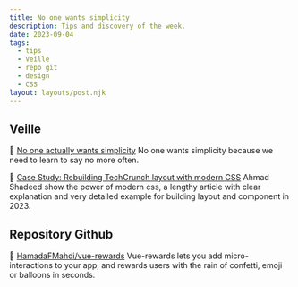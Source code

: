 ```yaml
---
title: No one wants simplicity
description: Tips and discovery of the week.
date: 2023-09-04
tags:
  - tips
  - Veille
  - repo git
  - design
  - CSS
layout: layouts/post.njk
---
```

## Veille
📗 [No one actually wants simplicity](https://lukeplant.me.uk/blog/posts/no-one-actually-wants-simplicity/)
No one wants simplicity because we need to learn to say no more often.

📗 [Case Study: Rebuilding TechCrunch layout with modern CSS](https://ishadeed.com/article/rebuilding-techcrunch-modern-css)
Ahmad Shadeed show the power of modern css, a lengthy article with clear explanation and very detailed example for building layout and component in 2023.

## Repository Github

🐙 [HamadaFMahdi/vue-rewards](https://github.com/HamadaFMahdi/vue-rewards)
Vue-rewards lets you add micro-interactions to your app, and rewards users with the rain of confetti, emoji or balloons in seconds.
